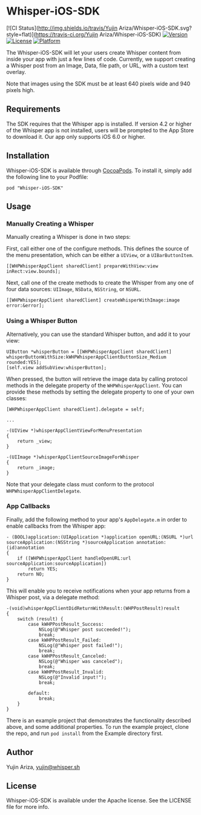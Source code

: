 # Whisper-iOS-SDK

[![CI Status](http://img.shields.io/travis/Yujin Ariza/Whisper-iOS-SDK.svg?style=flat)](https://travis-ci.org/Yujin Ariza/Whisper-iOS-SDK)
[![Version](https://img.shields.io/cocoapods/v/Whisper-iOS-SDK.svg?style=flat)](http://cocoadocs.org/docsets/Whisper-iOS-SDK)
[![License](https://img.shields.io/cocoapods/l/Whisper-iOS-SDK.svg?style=flat)](http://cocoadocs.org/docsets/Whisper-iOS-SDK)
[![Platform](https://img.shields.io/cocoapods/p/Whisper-iOS-SDK.svg?style=flat)](http://cocoadocs.org/docsets/Whisper-iOS-SDK)

The Whisper-iOS-SDK will let your users create Whisper content from inside your 
app with just a few lines of code. Currently, we support creating a Whisper
post from an Image, Data, file path, or URL, with a custom text overlay.

Note that images using the SDK must be at least 640 pixels wide and 940 pixels
high.

## Requirements

The SDK requires that the Whisper app is installed. If version 4.2 or higher of
the Whisper app is not installed, users will be prompted to the App Store to
download it. Our app only supports iOS 6.0 or higher.

## Installation

Whisper-iOS-SDK is available through [CocoaPods](http://cocoapods.org). To install
it, simply add the following line to your Podfile:

    pod "Whisper-iOS-SDK"

## Usage

### Manually Creating a Whisper

Manually creating a Whisper is done in two steps:

First, call either one of the configure methods. This defines the source of the
menu presentation, which can be either a `UIView`, or a `UIBarButtonItem`.

    [[WHPWhisperAppClient sharedClient] prepareWithView:view inRect:view.bounds];

Next, call one of the create methods to create the Whisper from any one of 
four data sources: `UIImage`, `NSData`, `NSString`, or `NSURL`.

    [[WHPWhisperAppClient sharedClient] createWhisperWithImage:image error:&error];

### Using a Whisper Button

Alternatively, you can use the standard Whisper button, and add it to your view:

    UIButton *whisperButton = [[WHPWhisperAppClient sharedClient] whisperButtonWithSize:kWHPWhisperAppClientButtonSize_Medium rounded:YES];
    [self.view addSubView:whisperButton];

When pressed, the button will retrieve the image data by calling protocol 
methods in the delegate property of the `WHPWhisperAppClient`. You can provide
these methods by setting the delegate property to one of your own classes:

    [WHPWhisperAppClient sharedClient].delegate = self;
    
    ...
    
    -(UIView *)whisperAppClientViewForMenuPresentation
    {
        return _view;
    }
    
    -(UIImage *)whisperAppClientSourceImageForWhisper
    {
        return _image;
    }
    
Note that your delegate class must conform to the protocol
`WHPWhisperAppClientDelegate`.

### App Callbacks

Finally, add the following method to your app's `AppDelegate.m` in order to
enable callbacks from the Whisper app:

    - (BOOL)application:(UIApplication *)application openURL:(NSURL *)url sourceApplication:(NSString *)sourceApplication annotation:(id)annotation
    {
        if ([WHPWhisperAppClient handleOpenURL:url sourceApplication:sourceApplication])
            return YES;
        return NO;
    }
    
This will enable you to receive notifications when your app returns from a
Whisper post, via a delegate method:

    -(void)whisperAppClientDidReturnWithResult:(WHPPostResult)result
    {
        switch (result) {
            case kWHPPostResult_Success:
                NSLog(@"Whisper post succeeded!");
                break;
            case kWHPPostResult_Failed:
                NSLog(@"Whisper post failed!");
                break;
            case kWHPPostResult_Canceled:
                NSLog(@"Whisper was canceled");
                break;
            case kWHPPostResult_Invalid:
                NSLog(@"Invalid input!");
                break;

            default:
                break;
        }
    }

There is an example project that demonstrates the functionality described above,
and some additional properties. To run the example project, clone the repo, and
run `pod install` from the Example directory first.

## Author

Yujin Ariza, yujin@whisper.sh

## License

Whisper-iOS-SDK is available under the Apache license. See the LICENSE file for more info.

